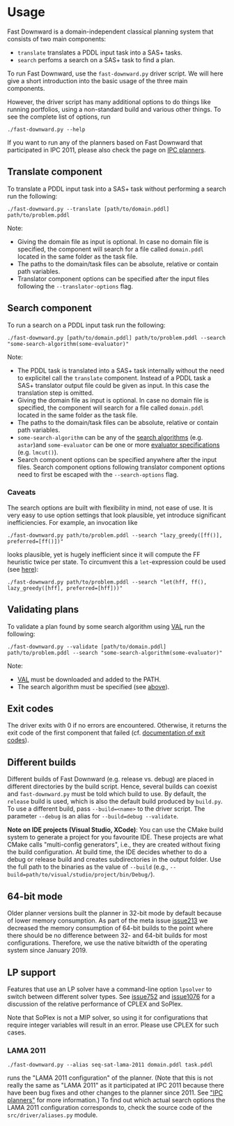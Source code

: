 # Usage

Fast Downward is a domain-independent classical planning system that consists of two main components:

-   `translate` translates a PDDL input task into a SAS+ tasks. 
-   `search` perfoms a search on a SAS+ task to find a plan.

To run Fast Downward, use the `fast-downward.py` driver script.
We will here give a short introduction into the basic usage of the three main components. 

However, the driver script has many additional options to do things like running portfolios, using a non-standard build and various other
things. To see the complete list of options, run

    ./fast-downward.py --help

If you want to run any of the planners based on Fast Downward that
participated in IPC 2011, please also check the page on
[IPC planners](ipc-planners.md).

## Translate component
To translate a PDDL input task into a SAS+ task without performing a search run the following:

    ./fast-downward.py --translate [path/to/domain.pddl] path/to/problem.pddl

Note:

-   Giving the domain file as input is optional. 
    In case no domain file is specified, the component will search for a file called `domain.pddl` located in the same folder as the task file. 
-   The paths to the domain/task files can be absolute, relative or contain path variables.
-   Translator component options can be specified after the input files following the `--translator-options` flag.

## Search component
To run a search on a PDDL input task run the following:

    ./fast-downward.py [path/to/domain.pddl] path/to/problem.pddl --search "some-search-algorithm(some-evaluator)"

Note:

-   The PDDL task is translated into a SAS+ task internally without the need to explicitel call the `translate` component.
    Instead of a PDDL task a SAS+ translator output file could be given as input. In this case the translation step is omitted.
-   Giving the domain file as input is optional. 
    In case no domain file is specified, the component will search for a file called `domain.pddl` located in the same folder as the task file. 
-   The paths to the domain/task files can be absolute, relative or contain path variables.
-   `some-search-algorithm` can be any of the [search algorithms](search/SearchAlgorithm.md) (e.g. `astar`)and `some-evaluator` can be one or more [evaluator specifications](search/Evaluator.md) (e.g. `lmcut()`).
-   Search component options can be specified anywhere after the input files. Search component options following translator component options need to first be escaped with the `--search-options` flag.

### Caveats

The search options are built with flexibility in mind, not ease of
use. It is very easy to use option settings that look plausible, yet
introduce significant inefficiencies. For example, an invocation like

    ./fast-downward.py path/to/problem.pddl --search "lazy_greedy([ff()], preferred=[ff()])"

looks plausible, yet is hugely inefficient since it will compute the FF
heuristic twice per state. To circumvent this a `let`-expression could be used (see [here](search-plugin-syntax.md#variables_as_parameters)):

    ./fast-downward.py path/to/problem.pddl --search "let(hff, ff(), lazy_greedy([hff], preferred=[hff]))"

## Validating plans
To validate a plan found by some search algorithm using [VAL](https://github.com/KCL-Planning/VAL) run the following:

    ./fast-downward.py --validate [path/to/domain.pddl] path/to/problem.pddl --search "some-search-algorithm(some-evaluator)"

Note:

-   [VAL](https://github.com/KCL-Planning/VAL) must be downloaded and added to the PATH.
-   The search algorithm must be specified (see [above](##search_component)).

## Exit codes

The driver exits with 0 if no errors are encountered. Otherwise, it
returns the exit code of the first component that failed (cf. [documentation of
exit codes](exit-codes.md)).


## Different builds

Different builds of Fast Downward (e.g. release vs. debug) are placed in
different directories by the build script. Hence, several builds can
coexist and `fast-downward.py` must be told which build to use. By default, the
`release` build is used, which is also the default build produced by
`build.py`.  To use a different build, pass `--build=<name>` to the driver
script. The parameter `--debug` is an alias for `--build=debug --validate`.

**Note on IDE projects (Visual Studio, XCode)**: You can use the CMake
build system to generate a project for you favourite IDE. These projects
are what CMake calls "multi-config generators", i.e., they are created
without fixing the build configuration. At build time, the IDE decides
whether to do a debug or release build and creates subdirectories in the
output folder. Use the full path to the binaries as the value of
`--build` (e.g., `--build=path/to/visual/studio/project/bin/Debug/`).


## 64-bit mode

Older planner versions built the planner in 32-bit mode by default
because of lower memory consumption. As part of the meta issue
[issue213](http://issues.fast-downward.org/issue213) we
decreased the memory consumption of 64-bit builds to the point where
there should be no difference between 32- and 64-bit builds for most
configurations. Therefore, we use the native bitwidth of the operating
system since January 2019.

## LP support

Features that use an LP solver have a command-line option `lpsolver`
to switch between different solver types. See
[issue752](http://issues.fast-downward.org/issue752) and
[issue1076](http://issues.fast-downward.org/issue1076) for a
discussion of the relative performance of CPLEX and SoPlex.

Note that SoPlex is not a MIP solver, so using it for configurations
that require integer variables will result in an error. Please use CPLEX
for such cases.


### LAMA 2011

```
./fast-downward.py --alias seq-sat-lama-2011 domain.pddl task.pddl
```

runs the "LAMA 2011 configuration" of the planner. (Note that this is
not really the same as "LAMA 2011" as it participated at IPC 2011
because there have been bug fixes and other changes to the planner since
2011. See ["IPC planners"](ipc-planners.md) for more information.)
To find out which actual search options the LAMA 2011 configuration
corresponds to, check the source code of the `src/driver/aliases.py` module.

